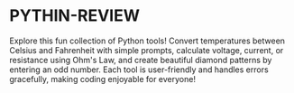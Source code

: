 # PYTHIN-REVIEW
Explore this fun collection of Python tools! Convert temperatures between Celsius and Fahrenheit with simple prompts, calculate voltage, current, or resistance using Ohm's Law, and create beautiful diamond patterns by entering an odd number. Each tool is user-friendly and handles errors gracefully, making coding enjoyable for everyone!
